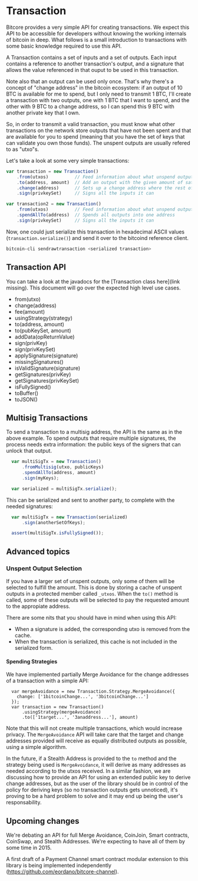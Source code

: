 # Transaction

Bitcore provides a very simple API for creating transactions. We expect this
API to be accessible for developers without knowing the working internals of
bitcoin in deep. What follows is a small introduction to transactions with some
basic knowledge required to use this API.

A Transaction contains a set of inputs and a set of outputs. Each input
contains a reference to another transaction's output, and a signature
that allows the value referenced in that ouput to be used in this transaction.

Note also that an output can be used only once. That's why there's a concept of
"change address" in the bitcoin ecosystem: if an output of 10 BTC is available
for me to spend, but I only need to transmit 1 BTC, I'll create a transaction
with two outputs, one with 1 BTC that I want to spend, and the other with 9 BTC
to a change address, so I can spend this 9 BTC with another private key that I
own.

So, in order to transmit a valid transaction, you must know what other transactions 
on the network store outputs that have not been spent and that are available
for you to spend (meaning that you have the set of keys that can validate you
own those funds). The unspent outputs are usually refered to as "utxo"s.

Let's take a look at some very simple transactions:

```javascript
var transaction = new Transaction()
    .from(utxos)          // Feed information about what unspend outputs one can use
    .to(address, amount)  // Add an output with the given amount of satoshis
    .change(address)      // Sets up a change address where the rest of the funds will go
    .sign(privkeySet)     // Signs all the inputs it can

var transaction2 = new Transaction()
    .from(utxos)          // Feed information about what unspend outputs one can use
    .spendAllTo(address)  // Spends all outputs into one address
    .sign(privkeySet)     // Signs all the inputs it can
```

Now, one could just serialize this transaction in hexadecimal ASCII values
(`transaction.serialize()`) and send it over to the bitcoind reference client.

```bash
bitcoin-cli sendrawtransaction <serialized transaction>
```

## Transaction API

You can take a look at the javadocs for the [Transaction class here](link
missing). This document will go over the expected high level use cases.

* from(utxo)
* change(address)
* fee(amount)
* usingStrategy(strategy)
* to(address, amount)
* to(pubKeySet, amount)
* addData(opReturnValue)
* sign(privKey)
* sign(privKeySet)
* applySignature(signature)
* missingSignatures()
* isValidSignature(signature)
* getSignatures(privKey)
* getSignatures(privKeySet)
* isFullySigned()
* toBuffer()
* toJSON()

## Multisig Transactions

To send a transaction to a multisig address, the API is the same as in the
above example. To spend outputs that require multiple signatures, the process
needs extra information: the public keys of the signers that can unlock that
output.

```javascript
  var multiSigTx = new Transaction()
      .fromMultisig(utxo, publicKeys)
      .spendAllTo(address, amount)
      .sign(myKeys);

  var serialized = multiSigTx.serialize();
```

This can be serialized and sent to another party, to complete with the needed
signatures:

```javascript
  var multiSigTx = new Transaction(serialized)
      .sign(anotherSetOfKeys);

  assert(multiSigTx.isFullySigned());
```

## Advanced topics

### Unspent Output Selection

If you have a larger set of unspent outputs, only some of them will be selected
to fulfill the amount. This is done by storing a cache of unspent outputs in a
protected member called `_utxos`. When the `to()` method is called, some of
these outputs will be selected to pay the requested amount to the appropiate
address.

There are some nits that you should have in mind when using this API:

  * When a signature is added, the corresponding utxo is removed from the cache.
  * When the transaction is serialized, this cache is not included in the
    serialized form. 

#### Spending Strategies

We have implemented partially Merge Avoidance for the change
addresses of a transaction with a simple API: 

```
  var mergeAvoidance = new Transaction.Strategy.MergeAvoidance({
    change: ['1bitcoinChange...', '3bitcoinChange...']
  });
  var transaction = new Transaction()
      .usingStrategy(mergeAvoidance)
      .to(['1target...', '3anaddress...'], amount)
```

Note that this will not create multiple transactions, which would increase
privacy. The `MergeAvoidance` API will take care that the target and change
addresses provided will receive as equally distributed outputs as possible,
using a simple algorithm.

In the future, if a Stealth Address is provided to the `to` method and the
strategy being used is `MergeAvoidance`, it will derive as many addresses as
needed according to the utxos received. In a similar fashion, we are discussing
how to provide an API for using an extended public key to derive change
addresses, but as the user of the library should be in control of the policy
for deriving keys (so no transaction outputs gets unnoticed), it's proving to
be a hard problem to solve and it may end up being the user's responsability.

## Upcoming changes

We're debating an API for full Merge Avoidance, CoinJoin, Smart contracts,
CoinSwap, and Stealth Addresses. We're expecting to have all of them by some
time in 2015.

A first draft of a Payment Channel smart contract modular extension to this
library is being implemented independently
(https://github.com/eordano/bitcore-channel). 
